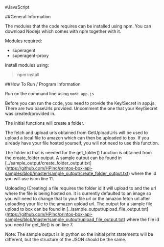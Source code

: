 #JavaScript

##General Information

The modules that the code requires can be installed using npm. You can download Nodejs which comes with npm together with it.

Modules required:
* superagent
* superagent-proxy

Install modules using:
> npm install

##How To Run / Program Information

Run on the command line using ```node app.js```

Before you can run the code, you need to provide the Key/Secret in app.js. There are two baseUrls provided. Uncomment the one that your Key/Secret was created/provided in.

The initial functions will create a folder.

The fetch and upload urls obtained from GetUploadUrls will be used to upload a local file to amazon which can then be uploaded to box. If you already have your file hosted yourself, you will not need to use this function.

The folder id that is needed for the get_folder() function is obtained from the create_folder output. A sample output can be found in [../sample_output/create_folder_output.txt] (https://github.com/HPInc/printos-box-api-samples/blob/master/sample_output/create_folder_output.txt) where the id you will use is on line 11.

Uploading (Creating) a file requires the folder id it will upload to and the url where the file is being hosted on. It is currently defaulted to an image so you will need to change that to your file url or the amazon fetch url after uploading your file to the amazon upload url. The output for a sample file upload to box can be found in [../sample_output/upload_file_output.txt] (https://github.com/HPInc/printos-box-api-samples/blob/master/sample_output/upload_file_output.txt) where the file id you need for get_file() is on line 7.

Note: The sample output is in python so the initial print statements will be different, but the structure of the JSON should be the same.
